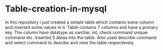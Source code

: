# Table-creation-in-mysql
In this repository i just created a simple table which contains some column and inserted some values in it.
Table contains 7 columns and have a primary key. The column have datatype as varchar, int, check command unique command etc.
Inserted 5 datas into the table. Also used describe command and select command to descibe and view the table respectevely.
